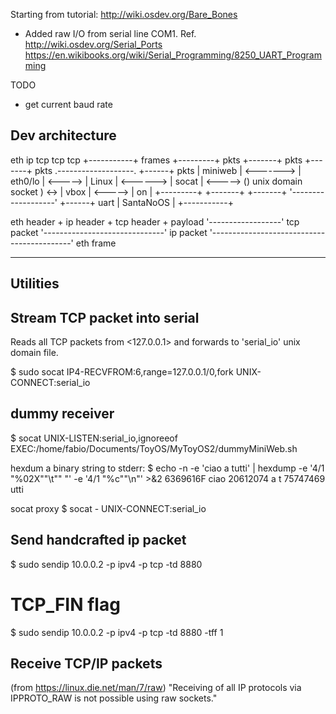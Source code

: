 
Starting from tutorial:
http://wiki.osdev.org/Bare_Bones

+ Added raw I/O from serial line COM1.
  Ref.
      http://wiki.osdev.org/Serial_Ports
      https://en.wikibooks.org/wiki/Serial_Programming/8250_UART_Programming

TODO
- get current baud rate



Dev architecture
----------------


  eth                    ip               tcp                tcp                                          tcp   +-----------+
 frames   +---------+   pkts  +-------+   pkts   +-------+   pkts   .-------------------.      +------+   pkts  |  miniweb  |
<-------> | eth0/lo | <-----> | Linux | <------> | socat | <-----> () unix domain socket ) <-> | vbox | <-----> |    on     |
          +---------+         +-------+          +-------+          '-------------------'      +------+   uart  | SantaNoOS |
                                                                                                                +-----------+

eth header + ip header + tcp header + payload
                         '------------------'
                               tcp packet
             '------------------------------'
                         ip packet
'-------------------------------------------'
                  eth frame


---------
Utilities
---------

Stream TCP packet  into serial
-----------------------------
Reads all TCP packets from <127.0.0.1> and forwards to 'serial_io'
unix domain file.

$ sudo socat IP4-RECVFROM:6,range=127.0.0.1/0,fork UNIX-CONNECT:serial_io


dummy receiver
--------------
$ socat UNIX-LISTEN:serial_io,ignoreeof EXEC:/home/fabio/Documents/ToyOS/MyToyOS2/dummyMiniWeb.sh

hexdum a binary string to stderr:
$ echo -n -e 'ciao a tutti' | hexdump -e '4/1 "%02X""\t"" "' -e '4/1 "%c""\n"' >&2
6369616F	 ciao
20612074	  a t
75747469	 utti


socat proxy
$ socat - UNIX-CONNECT:serial_io



Send handcrafted ip packet
--------------------------
$ sudo sendip 10.0.0.2 -p ipv4 -p tcp -td 8880

# TCP_FIN flag
$ sudo sendip 10.0.0.2 -p ipv4 -p tcp -td 8880 -tff 1


Receive TCP/IP packets
-----------------------
(from https://linux.die.net/man/7/raw)
"Receiving of all IP protocols via IPPROTO_RAW is not possible using raw sockets."
